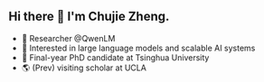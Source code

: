 ## Hi there 👋 I'm Chujie Zheng.

- 🧐 Researcher @QwenLM
- 🔭 Interested in large language models and scalable AI systems
- 🌱 Final-year PhD candidate at Tsinghua University
- 🌎 (Prev) visiting scholar at UCLA

<!--

## Github Stats

<img src="https://github-readme-stats.vercel.app/api?username=chujiezheng&count_private=true&show_icons=true&layout=compact" />

<img src="https://github-readme-stats.vercel.app/api/top-langs/?username=chujiezheng&hide=HTML,PostScript,JavaScript,Java,CSS&layout=compact" />

## Visitors

<img src="https://profile-counter.glitch.me/chujiezheng/count.svg" />

- 🔭 I’m currently working on ...
- 🌱 I’m currently learning ...
- 👯 I’m looking to collaborate on ...
- 🤔 I’m looking for help with ...
- 💬 Ask me about ...
- 📫 How to reach me: ...
- 😄 Pronouns: ...
- ⚡ Fun fact: ...

-->
